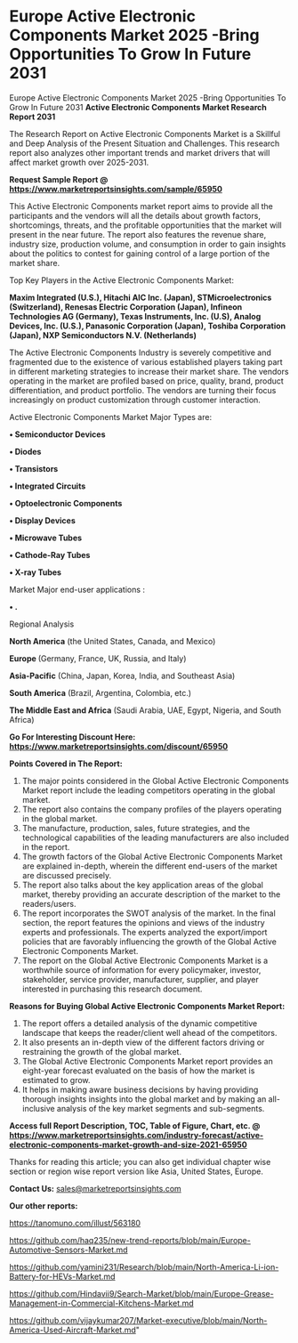 # Europe Active Electronic Components Market 2025 -Bring Opportunities To Grow In Future 2031
 Europe Active Electronic Components Market 2025 -Bring Opportunities To Grow In Future 2031
<strong>Active Electronic Components Market Research Report 2031</strong>

The Research Report on Active Electronic Components Market is a Skillful and Deep Analysis of the Present Situation and Challenges. This research report also analyzes other important trends and market drivers that will affect market growth over 2025-2031.

<strong>Request Sample Report @ <a href=https://www.marketreportsinsights.com/sample/65950>https://www.marketreportsinsights.com/sample/65950</a></strong>

This Active Electronic Components market report aims to provide all the participants and the vendors will all the details about growth factors, shortcomings, threats, and the profitable opportunities that the market will present in the near future. The report also features the revenue share, industry size, production volume, and consumption in order to gain insights about the politics to contest for gaining control of a large portion of the market share.

Top Key Players in the Active Electronic Components Market:

<strong>Maxim Integrated (U.S.), Hitachi AIC Inc. (Japan), STMicroelectronics (Switzerland), Renesas Electric Corporation (Japan), Infineon Technologies AG (Germany), Texas Instruments, Inc. (U.S), Analog Devices, Inc. (U.S.), Panasonic Corporation (Japan), Toshiba Corporation (Japan), NXP Semiconductors N.V. (Netherlands)</strong>

The Active Electronic Components Industry is severely competitive and fragmented due to the existence of various established players taking part in different marketing strategies to increase their market share. The vendors operating in the market are profiled based on price, quality, brand, product differentiation, and product portfolio. The vendors are turning their focus increasingly on product customization through customer interaction.

Active Electronic Components Market Major Types are:

<strong>• Semiconductor Devices

• Diodes

• Transistors

• Integrated Circuits

• Optoelectronic Components

• Display Devices

• Microwave Tubes

• Cathode-Ray Tubes

• X-ray Tubes</strong>

Market Major end-user applications :

<strong>• .</strong>

Regional Analysis

</u><strong><b>North America</b></strong> (the United States, Canada, and Mexico)

<strong><b>Europe </b></strong>(Germany, France, UK, Russia, and Italy)

<strong><b>Asia-Pacific</b></strong> (China, Japan, Korea, India, and Southeast Asia)

<strong><b>South America</b></strong> (Brazil, Argentina, Colombia, etc.)

<strong><b>The Middle East and Africa</b></strong> (Saudi Arabia, UAE, Egypt, Nigeria, and South Africa)

<strong>Go For Interesting Discount Here: <a href=https://www.marketreportsinsights.com/discount/65950>https://www.marketreportsinsights.com/discount/65950</a></strong>

<strong>Points Covered in The Report:</strong>
<ol>
  <li>The major points considered in the Global Active Electronic Components Market report include the leading competitors operating in the global market.</li>
  <li>The report also contains the company profiles of the players operating in the global market.</li>
  <li>The manufacture, production, sales, future strategies, and the technological capabilities of the leading manufacturers are also included in the report.</li>
  <li>The growth factors of the Global Active Electronic Components Market are explained in-depth, wherein the different end-users of the market are discussed precisely.</li>
  <li>The report also talks about the key application areas of the global market, thereby providing an accurate description of the market to the readers/users.</li>
  <li>The report incorporates the SWOT analysis of the market. In the final section, the report features the opinions and views of the industry experts and professionals. The experts analyzed the export/import policies that are favorably influencing the growth of the Global Active Electronic Components Market.</li>
  <li>The report on the Global Active Electronic Components Market is a worthwhile source of information for every policymaker, investor, stakeholder, service provider, manufacturer, supplier, and player interested in purchasing this research document.</li>
</ol>
<strong>Reasons for Buying Global Active Electronic Components Market Report:</strong>

<ol>
  <li>The report offers a detailed analysis of the dynamic competitive landscape that keeps the reader/client well ahead of the competitors.</li>
  <li>It also presents an in-depth view of the different factors driving or restraining the growth of the global market.</li>
  <li>The Global Active Electronic Components Market report provides an eight-year forecast evaluated on the basis of how the market is estimated to grow.</li>
  <li>It helps in making aware business decisions by having providing thorough insights insights into the global market and by making an all-inclusive analysis of the key market segments and sub-segments.</li>
</ol>
<strong>Access full Report Description, TOC, Table of Figure, Chart, etc. @ <a href=https://www.marketreportsinsights.com/industry-forecast/active-electronic-components-market-growth-and-size-2021-65950>https://www.marketreportsinsights.com/industry-forecast/active-electronic-components-market-growth-and-size-2021-65950</a></strong>


Thanks for reading this article; you can also get individual chapter wise section or region wise report version like Asia, United States, Europe.

<strong>Contact Us:</strong>
sales@marketreportsinsights.com

<strong>Our other reports:</strong>

<a href=https://tanomuno.com/illust/563180>https://tanomuno.com/illust/563180</a>

<a href=https://github.com/haq235/new-trend-reports/blob/main/Europe-Automotive-Sensors-Market.md>https://github.com/haq235/new-trend-reports/blob/main/Europe-Automotive-Sensors-Market.md</a>

<a href=https://github.com/yamini231/Research/blob/main/North-America-Li-ion-Battery-for-HEVs-Market.md>https://github.com/yamini231/Research/blob/main/North-America-Li-ion-Battery-for-HEVs-Market.md</a>

<a href=https://github.com/Hindavii9/Search-Market/blob/main/Europe-Grease-Management-in-Commercial-Kitchens-Market.md>https://github.com/Hindavii9/Search-Market/blob/main/Europe-Grease-Management-in-Commercial-Kitchens-Market.md</a>

<a href=https://github.com/vijaykumar207/Market-executive/blob/main/North-America-Used-Aircraft-Market.md>https://github.com/vijaykumar207/Market-executive/blob/main/North-America-Used-Aircraft-Market.md</a>"
